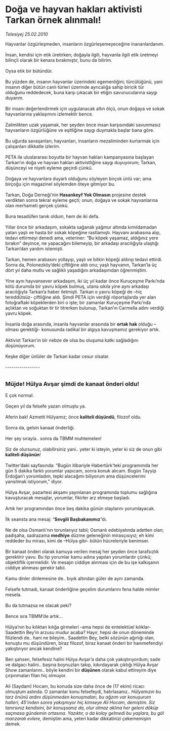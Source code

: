 # Doğa ve hayvan hakları aktivisti Tarkan örnek alınmalı!

*Telesiyej 25.02.2010*

<div class="taraf_structure_2col_1zq">
<div class="margen_n">



 <p>Hayvanlar özgürleşmeden, insanların özgürleşemeyeceğine inananlardanım. <br/><br/>İnsan, kendisi için etik üretirken; doğayla ilgili, hayvanla ilgili etik üretmeyi bilinçli olarak bir kenara bırakmıştır, bunu da bilirim. <br/><br/>Oysa etik bir bütündür. <br/><br/>Bu yüzden de, insanın hayvanlar üzerindeki egemenliğini; türcülüğünü, yani insanın diğer bütün canlı türleri üzerinde ayrıcalığa sahip biricik tür olduğunu reddedecek, buna karşı çıkacak bir etiğin savunucularına saygı duyarım. <br/><br/>Bir insanı değerlendirmek için uygulanacak altın ölçü, onun doğaya ve sokak hayvanlarına yaklaşımını izlemektir bence. <br/><br/>Zalimlikten uzak yaşamak, her şeyden önce insan karşısındaki savunmasız hayvanların özgürlüğüne ve eşitliğine saygı duymakla başlar bana göre. <br/><br/>Bu uğurda savaşanları; hayvanları, insanların mezaliminden kurtarmak için çalışanları dikkatle izlerim. <br/><br/>PETA ile uluslararası boyutta bir hayvan hakları kampanyasına başlayan Tarkan’ın doğa ve hayvan hakları aktivistliğine saygı duyuyorum; Tarkan, düşünceyi ve niyeti eyleme geçirdi çünkü. <br/><br/>Doğaya ve hayvanlara duyarlı olduğunu söyleyen birçok ünlü var; ama birçoğu için magazinel söylemden öteye gitmiyor bu. <br/><br/>Tarkan, Doğa Derneği’nin <b>Hasankeyf Yok Olmasın</b> projesine destek verdikten sonra tekrar eyleme geçti; onun, doğaya ve sokak hayvanlarına olan merhameti gerçek çünkü. <br/><br/>Buna tesadüfen tanık oldum, hem de iki defa. <br/><br/>Yıllar önce bir arkadaşım, sokakta sağanak yağmur altında kımıldamadan yatan yaşlı ve hasta bir sokak köpeğine rastlamıştı. Hayvanı arabasına alıp, tedavi ettirmeyi denedi ama, veteriner: “Bu köpek yaşamaz, aldığınız yere bırakın” deyince, ne yapacağını bilemeyip, bir arkadaşı aracılığıyla ulaştığı Tarkan’dan yardım istemişti. <br/><br/>Tarkan, hemen arabasını yollayıp, yaşlı ve bitkin köpeği aldırıp tedavi ettirdi. Sonra da, Polonezköy’deki çiftliğine aldı onu; yaşlı hayvanın, Tarkan’la üç dört yıl daha mutlu ve sağlıklı yaşadığını arkadaşımdan öğrenmiştim. <br/><br/>Yine aynı hayvansever arkadaşım, iki üç yıl kadar önce Kuruçeşme Parkı’nda kötü durumda bir yavru köpek bulmuş, utana sıkıla yine aynı arkadaşı aracılığıyla Tarkan’a haber iletmişti. Tarkan o yavru köpeği de –hiç tereddütsüz- çiftliğine aldı. Şimdi PETA için verdiği röportajlarda yer alan fotoğraftaki köpeklerden biri o işte; bir zamanlar Kuruçeşme Parkı’nda açlıktan ve soğuktan tir tir titrerken bulunup, Tarkan’ın Carmella adını verdiği yavru köpek. <br/><br/>İnsanla doğa arasında, insanla hayvanlar arasında bir <b>ortak hak </b>olduğu –olması gerektiği- konusunda radikal bir algıya kavuşmamız gerekiyor artık. <br/><br/>Aktivist Tarkan’ın bir nebze de olsa bu oluşuma katkı sağladığını düşünüyorum. <br/><br/>Keşke diğer ünlüler de Tarkan kadar cesur olsalar. <br/><br/>-----------------<b></b> <br/><br/><br/><strong><font size="4">Müjde! Hülya Avşar şimdi de kanaat önderi oldu!</font></strong> <br/><br/>E çok normal. <br/><br/>Geçen yıl da felsefe yazarı olmuştu ya. <br/><br/>Aferin bak! Azmetti Hülyamız; önce <b>kaliteli düşündü</b>, filozof oldu. <br/><br/>Sonra da, gelsin kanaat önderliği. <br/><br/>Her şey sırayla.. sonra da TBMM muhtemelen! <br/><br/>Siz de olursunuz, olabilirsiniz yani.. yeter ki isteyin, yeter ki siz de onun gibi <b>kaliteli düşünün</b>! <br/><br/>Twitter’daki sayfasında: “Bugün itibariyle Habertürk’teki programımda her gün 5 dakika farklı yorumlar yapıcam, sonra konuk alıcam. Bugün Tayyip Erdoğan’ı yorumladım, tepki alacağımı biliyorum ama düşüncelerimi yansıtmak istiyorum,” diyor. <br/><br/>Hülya Avşar, pazartesi akşamı yayınlanan programında toplumu sağlığına kavuşturacak mesajlar, yorumlar, fikirler arz etmeye başladı. <br/><br/>Artık her programından önce beş dakika günün olaylarını yorumlayacak. <br/><br/>İlk seansta ana mesaj: “<b>Sevgili Başbakanımız</b>”dı. <br/><br/>Ne de olsa Osmanlı’nın torunlarıyız tabii; Osmanlı edebiyatında adetten olan; padişaha, sadrazama <b>medhiye</b> düzme geleneğinin mirasçısıyız; eh kimi reddeder bu mirası, kimi de –Hülya gibi- bütün hücreleriyle benimser. <br/><br/>Bir kanaat önderi olarak kamuya verilen mesaj her şeyden önce tarafsızlık gerektirir yavu. Bu tip yorumlar kamu adına yapılan yorumlardır çünkü; objektiflik içermelidir. Ve mesajın ciddiye alınması için de bu işe kalkışanın ciddiye alınması gerekir tabii. <br/><br/>Kamu dinler dinlemesine de.. bıyık altından güler de aynı zamanda. <br/><br/>Felsefe tutmadı, kanaat önderliğine geçelim durumlarını fena halde mimler mesela. <br/><br/>Bu da tutmazsa ne olacak peki? <br/><br/>Bence sıra TBMM’de artık... <br/><br/>Hülya’nın bu kılıktan kılığa girmeleri –ama hepsi de entelektüel kılıklar- Saadettin Bey’in arzusu mudur acaba? Hayır, hepsi de onun döneminde filizlendi de.. hani ne bileyim.. Saadettin Bey, belki sözünün ağırlığı olan, konuştu mu düşündüren, biraz filozof, biraz kanaat önderi bir hanımefendiyi yakıştırıyor ancak kendine? <br/><br/>Ben şahsen, felsefesiz halini Hülya Avşar’a daha çok yakıştırıyordum; sade ve dalgacı halini.. başına boynuzları takıp, kıkırdayarak çıktığı Hülya Avşar Show zamanlarını.. böyle kendini bir<b> düşünen</b> olarak kabul ettireyim diye çırpınmaları filan hiç olmuyor. <br/><br/>Ali (Saydam) Hocam, bu konuda size daha önce de (17 ekim) ricacı olmuştum aslında. O zamanlar konu felsefeydi, hatırlasanız.. <i>Hülyamızın bu tarz önünü ardını düşünmeden konuşmaları, bu ağzım var konuşurum halleri, 45’inden sonra yakışmıyor hiç kimseye Ali Hocam, demiştim. Siz tanırsınız kendisini, bir konuşsanız da, olur olmaz aklına her geleni döküp saçmasa gündemin ortasına. Yazıktır, o da kolay gelmedi bu yaşlara, bu göl manzaralı evlere,</i> demiştim ama, yeteri kadar dikkatinizi çekememişim demek.</p>
<br/>
<br/>
<br/>



<br/>


<div id="taraf_not">
</div>

</div>


</div>

